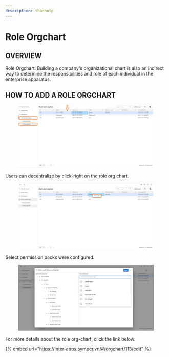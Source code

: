 ```yaml
---
description: thanhntp
---
```


# Role Orgchart

## OVERVIEW

Role Orgchart: Building a company's organizational chart is also an indirect way to determine the responsibilities and role of each individual in the enterprise apparatus.

## HOW TO ADD A ROLE ORGCHART

<figure><img src="../../../.gitbook/assets/image (82).png" alt=""><figcaption></figcaption></figure>

Users can decentralize by click-right on the role org chart.

<figure><img src="../../../.gitbook/assets/image (12) (1).png" alt=""><figcaption></figcaption></figure>

Select permission packs were configured.

<figure><img src="../../../.gitbook/assets/image (14) (5).png" alt=""><figcaption></figcaption></figure>

For more details about the role org-chart, click the link below:

{% embed url="https://inter-apps.symper.vn/#/orgchart/113/edit" %}
